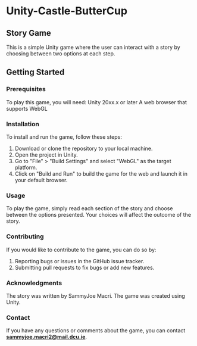 # **Unity-Castle-ButterCup**

## **Story Game**
This is a simple Unity game where the user can interact with a story by choosing between two options at each step.

## **Getting Started**
### **Prerequisites**
To play this game, you will need:
Unity 20xx.x or later
A web browser that supports WebGL

### **Installation**
To install and run the game, follow these steps:
1. Download or clone the repository to your local machine.
2. Open the project in Unity.
3. Go to "File" > "Build Settings" and select "WebGL" as the target platform.
4. Click on "Build and Run" to build the game for the web and launch it in your default browser.

### **Usage**
To play the game, simply read each section of the story and choose between the options presented. Your choices will affect the outcome of the story.

### **Contributing**
If you would like to contribute to the game, you can do so by:
1. Reporting bugs or issues in the GitHub issue tracker.
2. Submitting pull requests to fix bugs or add new features.

### **Acknowledgments**
The story was written by SammyJoe Macri.
The game was created using Unity.

### **Contact**
If you have any questions or comments about the game, you can contact **sammyjoe.macri2@mail.dcu.ie**.
